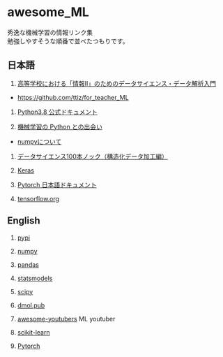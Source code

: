 # awesome_ML
秀逸な機械学習の情報リンク集  
勉強しやすそうな順番で並べたつもりです。

## 日本語
1. [高等学校における「情報II」のためのデータサイエンス・データ解析入門](https://www.stat.go.jp/teacher/comp-learn-04.html)
- https://github.com/ttiz/for_teacher_ML

1. [Python3.8 公式ドキュメント](https://docs.python.org/ja/3.8/)

1. [機械学習の Python との出会い](https://github.com/tkamishima/mlmpy)
- [numpyについて](https://www.kamishima.net/mlmpyja/nbayes1/ndarray.html)

1. [データサイエンス100本ノック（構造化データ加工編）](https://github.com/The-Japan-DataScientist-Society/100knocks-preprocess)

1. [Keras](https://keras.io/ja/)

1. [Pytorch 日本語ドキュメント](https://yutaroogawa.github.io/pytorch_tutorials_jp/)

1. [tensorflow.org](https://www.tensorflow.org/)

## English
1. [pypi](https://pypi.org/)

1. [numpy](https://numpy.org/)

1. [pandas](https://pandas.pydata.org/)

1. [statsmodels](https://www.statsmodels.org/stable/index.html)

1. [scipy](https://www.scipy.org/)

1. [dmol.pub](https://dmol.pub/intro.html)

1. [awesome-youtubers](https://github.com/JoseDeFreitas/awesome-youtubers?utm_campaign=piqcy&utm_medium=email&utm_source=Revue%20newsletter#machine-learning)
ML youtuber

1. [scikit-learn](https://scikit-learn.org/stable/index.html)

1. [Pytorch](https://pytorch.org/)
